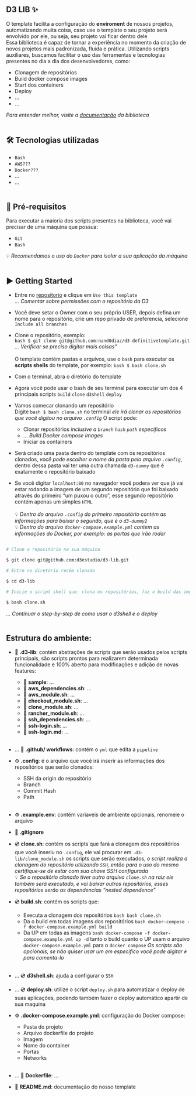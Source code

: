  
## D3 LIB ✨ </br>
O template facilita a configuração do <b>enviroment</b>
de nossos projetos, automatizando muita coisa, caso use o template o seu projeto será envolvido por ele, ou seja, seu projeto vai ficar dentro dele </br>
Essa biblioteca é capaz de tornar a experiência no momento da criação de novos projetos mais padronizada, fluída e prática. Utilizando scripts auxiliares, buscamos facilitar o uso das ferramentas e tecnologias presentes no dia a dia dos desenvolvedores, como:
- Clonagem de repositórios
- Build docker compose images
- Start dos containers
- Deploy
- …
- …

<i>Para entender melhor, visite a [documentação] da biblioteca</i>
<br/><br/>

## 🛠️ Tecnologias utilizadas
- `Bash`
- `AWS???`
- `Docker???`
- ...
- ...
</br></br>

## 🔎 Pré-requisitos <br/>
Para executar a maioria dos scripts presentes na biblioteca, você vai precisar de uma máquina que possua:
- `Git`
- `Bash`

💡 <i>Recomendamos o uso do `Docker` para isolar a sua aplicação da máquina
</br></br></i>

## ▶️ Getting Started
- Entre no [repositorio] e clique em `Use this template` </br>
<i>... Comentar sobre permissões com o repositório da D3</i>

- Você deve setar o Owner com o seu próprio USER, depois defina um nome para o repositório, crie um repo privado de preferencia, selecione `Include all branches`

- Clone o repositório, exemplo:<br/>
```bash $ git clone git@github.com:nand0diaz/d3-definitivetemplate.git```</br>
<i>… Verificar se preciso digitar mais coisas”</i>
<br/><br/>
O template contém pastas e arquivos, use o `bash` para executar os <b>scripts shells</b> do template, por exemplo:
```bash $ bash clone.sh```
- Com o terminal, abra o diretório do template
- Agora você pode usar o bash de seu terminal para executar um dos 4 principais scripts `build` `clone` `d3shell` `deploy`
- Vamos comecar clonando um repositório<br/>
Digite ```bash $ bash clone.sh``` no terminal
<i>ele irá clonar os repositórios que você digitou no arquivo `.config`</i>
O script pode:
	- Clonar repositórios <i>inclusive a `branch` `hash` `path` especificos</i> <br/>
	- <i>... Build Docker compose images</i>
	- Iniciar os containers
- Será criado uma pasta dentro do template com os repositórios clonados, <i>você pode escolher o nome da pasta pelo arquivo `.config`</i>, dentro dessa pasta vai ter uma outra chamada `d3-dummy` que é exatamente o repositório baixado
- Se você digitar `localhost:80` no navegador você podera ver que já vai estar rodando a imagem de um segundo repositório que foi baixado através do primeiro “um puxou o outro”, esse segundo repositório contém apenas um simples `HTML`<br><br>
💡 <i>Dentro do arquivo `.config` do primeiro repositório contém as informações para baixar o segundo, que é o `d3-dummy2`</i><br/>
💡 <i>Dentro do arquivo `docker-compose.example.yml` contem as informações do Docker, por exemplo: as portas que irão rodar</i><br/>

```bash

# Clone o repositório na sua máquina

$ git clone git@github.com:d3estudio/d3-lib.git

# Entre no diretório recém clonado

$ cd d3-lib

# Inicie o script shell que: clona os repositórios, faz o build das imgs e inicia os containers

$ bash clone.sh

```

<i>... Continuar o step-by-step de como usar o d3shell e o deploy </i>
<br/><br/>

## Estrutura do ambiente:
- 📂 <b>.d3-lib</b>: contém abstrações de scripts que serão usados pelos scripts principais, são scripts prontos para realizarem determinada funcionalidade e 100% aberto para modificações e adição de novas features:
    - 📂 <b>sample</b>: … <br/>
    - 📄 <b>aws_dependencies.sh</b>: … <br/>
    - 📄 <b>aws_module.sh</b>: ...<br/>
    - 📄 <b>checkout_module.sh</b>: ...<br/>
    - 📄 <b>clone_module.sh</b>: ...<br/>
    - 📄 <b>rancher_module.sh</b>: ...<br/>
    - 📄 <b>ssh_dependencies.sh</b>: ...<br/>
    - 📄 <b>ssh-login.sh</b>: … <br/>
    - 📄 <b>ssh-login.md</b>: ...<br/><br/>

- ... 📂 <b>.github/ workflows</b>: contém o `yml` que edita a `pipeline`<br/>

- ⚙️ <b>.config</b>: é o arquivo que você irá inserir as informações dos reposítórios que serão clonados: <br/>
    - SSH da origin do repositório <br/>
    - Branch <br/>
    - Commit Hash <br/>
    - Path <br/><br/>

- ⚙️ <b>.example.env</b>: contém variaveis de ambiente opcionais, renomeie o arquivo<br/>

- 📄 <b>.gitignore</b><br/>

- 💿 <b>clone.sh</b>: contém os scripts que fará a clonagem dos repositórios que você inseriu no `.config`, ele vai procurar em `.d3-lib/clone_module.sh` os scripts que serão executados, <i>o script realiza a clonagem do repositório utilizando `SSH`, então para o uso do mesmo certifique-se de estar com sua chave SSH configurada</i><br/>
💡 <i>Se o repositório clonado tiver outro arquivo `clone.sh` na raiz ele também será executado, e vai baixar outros repositórios, esses repositórios serão as dependencias “nested dependence”</i><br/>

- 💿 <b>build.sh</b>:  contém os scripts que:
    - Executa a clonagem dos repositórios ```bash bash clone.sh```
    - Da o build em todas imagens dos repositórios ```bash docker-compose -f docker-compose.example.yml build```
    - Da UP em todas as imagens ```bash docker-compose -f docker-compose.example.yml up -d```
    tanto o build quanto o UP usam o arquivo `docker-compose.example.yml` para o `docker compose`
    <i>Os scripts são opcionais, se não quiser usar um em especifico você pode digitar `#` para comenta-lo</i><br/><br/>

- ... 💿 <b>d3shell.sh</b>: ajuda a configurar o `SSH`<br/>

- ... 💿 <b>deploy.sh</b>: utilize o script `deploy.sh` para automatizar o deploy de suas aplicações, podendo também fazer o deploy automático apartir de sua maquina<br/>

- ⚙️ <b>.docker-compose.example.yml</b>: configuração do Docker compose:
    - Pasta do projeto
    - Arquivo dockerfile do projeto
    - Imagem
    - Nome do container
    - Portas
    - Networks
<br/><br/>

- ... 🐋 <b>Dockerfile</b>: …<br/>

- 📄 <b>README.md</b>: documentação do nosso template

[documentação]: https://www.notion.so/d3-company/D3-Lib-0a7848f6d60347eab1191e9ba9d5663f
[repositorio]: https://github.com/d3estudio/d3-lib
